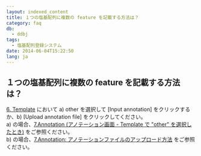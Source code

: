 ```yaml
---
layout: indexed_content
title: １つの塩基配列に複数の feature を記載する方法は？
category: faq
db:
  - ddbj
tags: 
  - 塩基配列登録システム
date: 2014-06-04T15:22:50
lang: ja
---
```


## １つの塩基配列に複数の feature を記載する方法は？

<p><a href="/ddbj/websub-help.html#flow-6">6. Template</a> において a) other を選択して [Input annotation] をクリックするか、b) [Upload annotation file] をクリックしてください。<br><!-- Nucleotide Sequence Submission System -->a) の場合、<a href="/ddbj/websub-help.html#flow-7-2">7.Annotation (アノテーション画面 - Template で "other" を選択したとき)</a> をご参照ください。<br>b) の場合、<a href="/ddbj/websub-help.html#flow-7-6">7.Annotation: アノテーションファイルのアップロード方法</a> をご参照ください。</p>